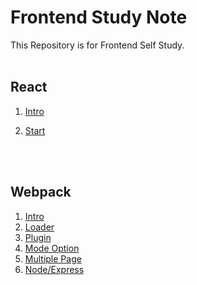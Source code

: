 # Frontend Study Note
This Repository is for Frontend Self Study.
<br>
<br>

## React

1. [Intro](https://github.com/JoonSeongPark/Frontend_studynote/blob/master/React/01.%20React_intro.md "Link")

2. [Start](https://github.com/JoonSeongPark/Frontend_studynote/blob/master/React/02.%20React_start.md "Link")

   <br>
   <br>

## Webpack

1. [Intro](https://github.com/JoonSeongPark/Frontend_studynote/blob/master/webpack/01.%20Webpack_intro.md "Link")
2. [Loader](https://github.com/JoonSeongPark/Frontend_studynote/blob/master/webpack/02.%20Webpack_loader.md "Link")
3. [Plugin](https://github.com/JoonSeongPark/Frontend_studynote/blob/master/webpack/03.%20Webpack_plugin.md "Link")
4. [Mode Option](https://github.com/JoonSeongPark/Frontend_studynote/blob/master/webpack/04.%20Webpack_mode.md "Link")
5. [Multiple Page](https://github.com/JoonSeongPark/Frontend_studynote/blob/master/webpack/05.%20Webpack_multipage.md "Link")
6. [Node/Express](https://github.com/JoonSeongPark/Frontend_studynote/blob/master/webpack/06.%20Webpack_node.md "Link")

